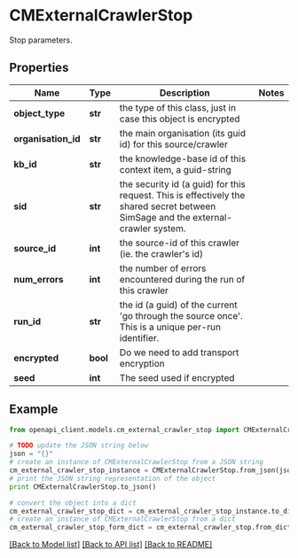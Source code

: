 # CMExternalCrawlerStop

Stop parameters.

## Properties
Name | Type | Description | Notes
------------ | ------------- | ------------- | -------------
**object_type** | **str** | the type of this class, just in case this object is encrypted | 
**organisation_id** | **str** | the main organisation (its guid id) for this source/crawler | 
**kb_id** | **str** | the knowledge-base id of this context item, a guid-string | 
**sid** | **str** | the security id (a guid) for this request.  This is effectively the shared secret between SimSage and the external-crawler system. | 
**source_id** | **int** | the source-id of this crawler (ie. the crawler&#39;s id) | 
**num_errors** | **int** | the number of errors encountered during the run of this crawler | 
**run_id** | **str** | the id (a guid) of the current &#39;go through the source once&#39;.  This is a unique per-run identifier. | 
**encrypted** | **bool** | Do we need to add transport encryption | 
**seed** | **int** | The seed used if encrypted | 

## Example

```python
from openapi_client.models.cm_external_crawler_stop import CMExternalCrawlerStop

# TODO update the JSON string below
json = "{}"
# create an instance of CMExternalCrawlerStop from a JSON string
cm_external_crawler_stop_instance = CMExternalCrawlerStop.from_json(json)
# print the JSON string representation of the object
print CMExternalCrawlerStop.to_json()

# convert the object into a dict
cm_external_crawler_stop_dict = cm_external_crawler_stop_instance.to_dict()
# create an instance of CMExternalCrawlerStop from a dict
cm_external_crawler_stop_form_dict = cm_external_crawler_stop.from_dict(cm_external_crawler_stop_dict)
```
[[Back to Model list]](../README.md#documentation-for-models) [[Back to API list]](../README.md#documentation-for-api-endpoints) [[Back to README]](../README.md)


